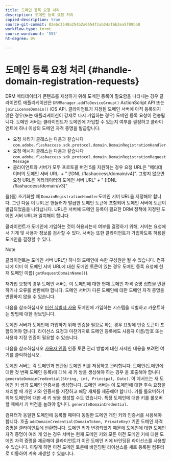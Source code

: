 ```yaml
---
title: 도메인 등록 요청 처리
description: 도메인 등록 요청 처리
copied-description: true
source-git-commit: 02ebc3548a254b2a6554f1ab34afbb3ea5f09bb8
workflow-type: tm+mt
source-wordcount: '553'
ht-degree: 0%

---
```


# 도메인 등록 요청 처리 {#handle-domain-registration-requests}

DRM 메타데이터가 콘텐츠를 재생하기 위해 도메인 등록이 필요함을 나타내는 경우 클라이언트 애플리케이션은 `DRMManager.addToDeviceGroup()` ActionScript API 또는 `joinLicenseDomain()` iOS API. 클라이언트가 지정된 도메인 서버에 아직 등록되지 않은 경우(또는 애플리케이션이 강제로 다시 가입하는 경우) 도메인 등록 요청이 전송됩니다. 도메인 서버는 클라이언트가 도메인에 가입할 수 있는지 여부를 결정하고 클라이언트에 하나 이상의 도메인 자격 증명을 발급합니다.

* 요청 처리기 클래스는 다음과 같습니다 `com.adobe.flashaccess.sdk.protocol.domain.DomainRegistrationHandler`
* 요청 메시지 클래스는 다음과 같습니다 `com.adobe.flashaccess.sdk.protocol.domain.DomainRegistrationRequestMessage`
* 클라이언트와 서버가 모두 프로토콜 버전 5를 지원하는 경우 요청 URL은 &quot;메타데이터의 도메인 서버 URL: + &quot; [!DNL /flashaccess/domain/v4]&quot;. 그렇지 않으면 요청 URL은 메타데이터의 도메인 서버 URL&quot; + &quot; [!DNL /flashaccess/domain/v3]&quot;

을(를) 초기화할 때 `DomainRegistrationHandler`도메인 서버 URL을 지정해야 합니다. 그런 다음 이 URL은 핸들러가 발급한 도메인 토큰에 포함되어 도메인 서버에 토큰이 발급되었음을 나타냅니다. URL은 서버에 도메인 등록이 필요한 DRM 정책에 지정된 도메인 서버 URL과 일치해야 합니다.

클라이언트가 도메인에 가입하는 것이 허용되는지 여부를 결정하기 위해, 서버는 요청에서 기계 및 사용자 정보를 검사할 수 있다. 서버는 또한 클라이언트가 가입하도록 허용된 도메인을 결정할 수 있다.

>[!NOTE]
>
>클라이언트는 도메인 서버 URL당 하나의 도메인에 속한 구성원만 될 수 있습니다. 컴퓨터에 이미 이 도메인 서버 URL에 대한 도메인 토큰이 있는 경우 도메인 등록 요청에 현재 도메인 이름( `getRequestDomainName()`).

재가입 요청의 경우 도메인 서버는 이 도메인에 대한 현재 도메인 자격 증명 집합을 반환하거나 오류를 반환해야 합니다. 도메인 서버가 다른 도메인에 대한 도메인 자격 증명을 반환하지 않을 수 있습니다.

다음을 참조하십시오 [머신 식별자 사용](../../protecting-content/implementing-the-license-server/processing-drm-requests.md#use-machine-identifiers) 도메인에 가입하는 시스템을 식별하고 카운트하는 방법에 대한 정보입니다.

도메인 서버가 도메인에 가입하기 위해 인증을 필요로 하는 경우 요청에 인증 토큰이 포함되어야 합니다. 라이선스 요청과 마찬가지로 도메인 등록에도 사용자 이름/암호 또는 사용자 지정 인증이 필요할 수 있습니다.

다음을 참조하십시오 [사용자 인증](../../protecting-content/implementing-the-license-server/processing-drm-requests.md#user-authentication) 인증 토큰 관리 방법에 대한 자세한 내용을 보려면 여기를 클릭하십시오.

도메인 서버는 각 도메인과 연관된 도메인 키를 저장하고 관리합니다. 도메인(도메인에 대한 첫 번째 도메인 등록)에 대해 새 키 쌍을 생성해야 하는 경우 을 호출해야 합니다 `generateDomainCredential(String, int, Principal, Date)`. 이 메서드는 새 도메인 키 쌍과 도메인 인증서를 생성합니다. 도메인 서버는 이 도메인에 대한 후속 요청을 처리할 때 개인 키와 인증서를 저장하고 해당 개체를 제공해야 합니다. 키를 롤오버하기 위해 도메인에 대한 새 키 쌍을 생성할 수도 있습니다. 특정 도메인에 대한 키를 롤오버할 때에서 키 버전을 늘려야 합니다. `generateDomainCredential`.

컴퓨터가 동일한 도메인에 등록할 때마다 동일한 도메인 개인 키와 인증서를 사용해야 합니다. 호출 `addDomainCredential(DomainToken, PrivateKey)` 기존 도메인 자격 증명을 클라이언트에 반환합니다. 도메인 키가 변경되었기 때문에 도메인에 대한 도메인 자격 증명이 여러 개 있는 경우 서버는 현재 도메인 키와 모든 이전 도메인 키에 대한 도메인 자격 증명을 제공해야 클라이언트가 이전 도메인 키에 바인딩된 라이선스를 사용할 수 있습니다. 이렇게 하면 이전 도메인 토큰에 바인딩된 라이선스를 새로 등록된 컴퓨터로 이동하여 계속 재생할 수 있습니다.
